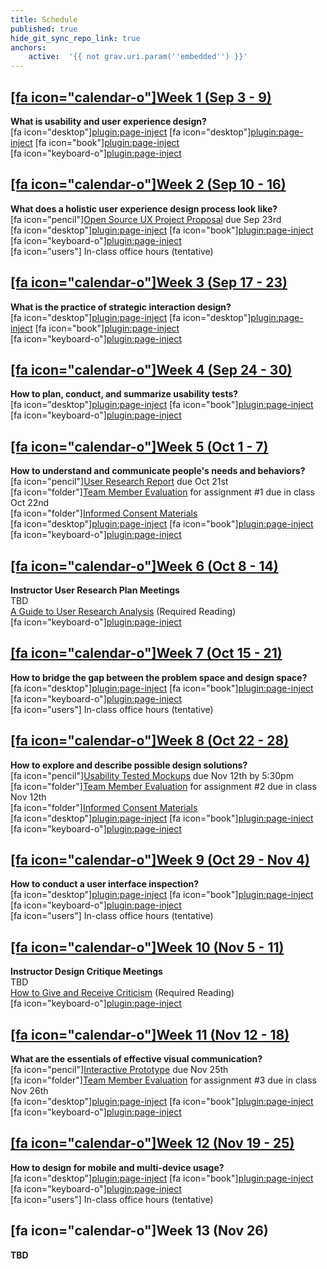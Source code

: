 ```yaml
---
title: Schedule
published: true
hide_git_sync_repo_link: true
anchors:
    active:  '{{ not grav.uri.param(''embedded'') }}'
---
```


## [[fa icon="calendar-o"]Week 1 (Sep 3 - 9)](../home/week-01)
**What is usability and user experience design?**  
[fa icon="desktop"][plugin:page-inject](../presentations/week-01-1?template=partials/presentation_iframelinkonly)
[fa icon="desktop"][plugin:page-inject](../presentations/week-01-2?template=partials/presentation_iframelinkonly)
[fa icon="book"][plugin:page-inject](../weekly-readings/week-01?template=partials/embedlycardlinkonly)  
[fa icon="keyboard-o"][plugin:page-inject](../canvaslms-assignments/weekly-review-quizzes/week-01)

## [[fa icon="calendar-o"]Week 2 (Sep 10 - 16)](../home/week-02)
**What does a holistic user experience design process look like?**  
[fa icon="pencil"][Open Source UX Project Proposal](https://canvas.sfu.ca/courses/47119/assignments/387237) due Sep 23rd  
[fa icon="desktop"][plugin:page-inject](../presentations/week-02?template=partials/presentation_iframelinkonly)
[fa icon="book"][plugin:page-inject](../weekly-readings/week-02?template=partials/embedlycardlinkonly)  
[fa icon="keyboard-o"][plugin:page-inject](../canvaslms-assignments/weekly-review-quizzes/week-02)   
[fa icon="users"] In-class office hours (tentative)  

## [[fa icon="calendar-o"]Week 3 (Sep 17 - 23)](../home/week-03)
**What is the practice of strategic interaction design?**   
[fa icon="desktop"][plugin:page-inject](../presentations/week-03-1?template=partials/presentation_iframelinkonly)
[fa icon="desktop"][plugin:page-inject](../presentations/week-03-2?template=partials/presentation_iframelinkonly)
[fa icon="book"][plugin:page-inject](../weekly-readings/week-03?template=partials/embedlycardlinkonly)  
[fa icon="keyboard-o"][plugin:page-inject](../canvaslms-assignments/weekly-review-quizzes/week-03)  

## [[fa icon="calendar-o"]Week 4 (Sep 24 - 30)](../home/week-04)
**How to plan, conduct, and summarize usability tests?**   
[fa icon="desktop"][plugin:page-inject](../presentations/week-04?template=partials/presentation_iframelinkonly)
[fa icon="book"][plugin:page-inject](../weekly-readings/week-04?template=partials/embedlycardlinkonly)  
[fa icon="keyboard-o"][plugin:page-inject](../canvaslms-assignments/weekly-review-quizzes/week-04)  

## [[fa icon="calendar-o"]Week 5 (Oct 1 - 7)](../home/week-05)
**How to understand and communicate people's needs and behaviors?**   
[fa icon="pencil"][User Research Report](https://canvas.sfu.ca/courses/47119/assignments/387247) due Oct 21st  
[fa icon="folder"][Team Member Evaluation](https://canvas.sfu.ca/courses/47119/files/folder/Handouts/Team%20Member%20Evaluations) for assignment #1 due in class Oct 22nd  
[fa icon="folder"][Informed Consent Materials](https://canvas.sfu.ca/courses/47119/files/folder/Handouts/Informed%20Consent)  
[fa icon="desktop"][plugin:page-inject](../presentations/week-05?template=partials/presentation_iframelinkonly)
[fa icon="book"][plugin:page-inject](../weekly-readings/week-05?template=partials/embedlycardlinkonly)  
[fa icon="keyboard-o"][plugin:page-inject](../canvaslms-assignments/weekly-review-quizzes/week-05)  

## [[fa icon="calendar-o"]Week 6 (Oct 8 - 14)](../home/week-06)
**Instructor User Research Plan Meetings**  
TBD  
<i class="fa fa-book" aria-hidden="true"></i> [A Guide to User Research Analysis](https://www.uxbooth.com/articles/a-guide-to-user-research-analysis/) (Required Reading)  
[fa icon="keyboard-o"][plugin:page-inject](../canvaslms-assignments/weekly-review-quizzes/week-06)  

## [[fa icon="calendar-o"]Week 7 (Oct 15 - 21)](../home/week-07)
**How to bridge the gap between the problem space and design space?**   
[fa icon="desktop"][plugin:page-inject](../presentations/week-07?template=partials/presentation_iframelinkonly)
[fa icon="book"][plugin:page-inject](../weekly-readings/week-07?template=partials/embedlycardlinkonly)  
[fa icon="keyboard-o"][plugin:page-inject](../canvaslms-assignments/weekly-review-quizzes/week-07)  
[fa icon="users"] In-class office hours (tentative)  

## [[fa icon="calendar-o"]Week 8 (Oct 22 - 28)](../home/week-08)
**How to explore and describe possible design solutions?**  
[fa icon="pencil"][Usability Tested Mockups](https://canvas.sfu.ca/courses/47119/assignments/387245) due Nov 12th by 5:30pm  
[fa icon="folder"][Team Member Evaluation](https://canvas.sfu.ca/courses/47119/files/folder/Handouts/Team%20Member%20Evaluations) for assignment #2 due in class Nov 12th  
[fa icon="folder"][Informed Consent Materials](https://canvas.sfu.ca/courses/47119/files/folder/Handouts/Informed%20Consent)  
[fa icon="desktop"][plugin:page-inject](../presentations/week-08?template=partials/presentation_iframelinkonly)
[fa icon="book"][plugin:page-inject](../weekly-readings/week-08?template=partials/embedlycardlinkonly)  
[fa icon="keyboard-o"][plugin:page-inject](../canvaslms-assignments/weekly-review-quizzes/week-08)  

## [[fa icon="calendar-o"]Week 9 (Oct 29 - Nov 4)](../home/week-09)
**How to conduct a user interface inspection?**  
[fa icon="desktop"][plugin:page-inject](../presentations/week-09?template=partials/presentation_iframelinkonly)
[fa icon="book"][plugin:page-inject](../weekly-readings/week-09?template=partials/embedlycardlinkonly)  
[fa icon="keyboard-o"][plugin:page-inject](../canvaslms-assignments/weekly-review-quizzes/week-09)  
[fa icon="users"] In-class office hours (tentative)  

## [[fa icon="calendar-o"]Week 10 (Nov 5 - 11)](../home/week-10)
**Instructor Design Critique Meetings**  
TBD  
<i class="fa fa-book" aria-hidden="true"></i> [How to Give and Receive Criticism](http://scottberkun.com/essays/35-how-to-give-and-receive-criticism/) (Required Reading)  
[fa icon="keyboard-o"][plugin:page-inject](../canvaslms-assignments/weekly-review-quizzes/week-10)  

## [[fa icon="calendar-o"]Week 11 (Nov 12 - 18)](../home/week-11)
**What are the essentials of effective visual communication?**  
[fa icon="pencil"][Interactive Prototype](https://canvas.sfu.ca/courses/47119/assignments/387246) due Nov 25th  
[fa icon="folder"][Team Member Evaluation](https://canvas.sfu.ca/courses/47119/files/folder/Handouts/Team%20Member%20Evaluations) for assignment #3 due in class Nov 26th  
[fa icon="desktop"][plugin:page-inject](../presentations/week-11?template=partials/presentation_iframelinkonly)
[fa icon="book"][plugin:page-inject](../weekly-readings/week-11?template=partials/embedlycardlinkonly)  
[fa icon="keyboard-o"][plugin:page-inject](../canvaslms-assignments/weekly-review-quizzes/week-11)  

## [[fa icon="calendar-o"]Week 12 (Nov 19 - 25)](../home/week-12)
**How to design for mobile and multi-device usage?**  
[fa icon="desktop"][plugin:page-inject](../presentations/week-12?template=partials/presentation_iframelinkonly)
[fa icon="book"][plugin:page-inject](../weekly-readings/week-12?template=partials/embedlycardlinkonly)  
[fa icon="keyboard-o"][plugin:page-inject](../canvaslms-assignments/weekly-review-quizzes/week-12)  
[fa icon="users"] In-class office hours (tentative)  

## [fa icon="calendar-o"]Week 13 (Nov 26)
**TBD**  
